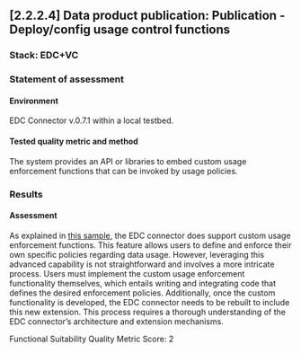## [2.2.2.4] Data product publication: Publication - Deploy/config usage control functions
### Stack: EDC+VC

### Statement of assessment
#### Environment

EDC Connector v.0.7.1 within a local testbed.

#### Tested quality metric and method

The system provides an API or libraries to embed custom usage enforcement functions that can be invoked by usage policies.

### Results
#### Assessment

As explained in [this sample](https://github.com/eclipse-edc/Samples/tree/main/policy/policy-01-policy-enforcement#policy-enforcement), the EDC connector does support custom usage enforcement functions.
This feature allows users to define and enforce their own specific policies regarding data usage. However, leveraging this advanced capability is not straightforward and involves a more intricate process.
Users must implement the custom usage enforcement functionality themselves, which entails writing and integrating code that defines the desired enforcement policies.
Additionally, once the custom functionality is developed, the EDC connector needs to be rebuilt to include this new extension.
This process requires a thorough understanding of the EDC connector’s architecture and extension mechanisms.

Functional Suitability Quality Metric Score: 2
